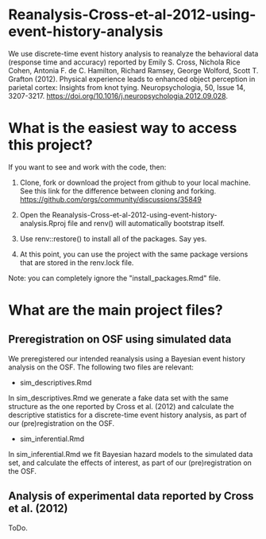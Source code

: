 # Reanalysis-Cross-et-al-2012-using-event-history-analysis

We use discrete-time event history analysis to reanalyze the behavioral data (response time and accuracy) reported by 
Emily S. Cross, Nichola Rice Cohen, Antonia F. de C. Hamilton, Richard Ramsey, George Wolford, Scott T. Grafton (2012).
Physical experience leads to enhanced object perception in parietal cortex: Insights from knot tying.
Neuropsychologia, 50, Issue 14, 3207-3217. https://doi.org/10.1016/j.neuropsychologia.2012.09.028.

# What is the easiest way to access this project?

If you want to see and work with the code, then:

1. Clone, fork or download the project from github to your local machine.
See this link for the difference between cloning and forking. https://github.com/orgs/community/discussions/35849

2. Open the Reanalysis-Cross-et-al-2012-using-event-history-analysis.Rproj file and renv() will automatically bootstrap itself.

3. Use renv::restore() to install all of the packages. Say yes.

4. At this point, you can use the project with the same package versions that are stored in the renv.lock file.

Note: you can completely ignore the "install_packages.Rmd" file.

# What are the main project files?

## Preregistration on OSF using simulated data

We preregistered our intended reanalysis using a Bayesian event history analysis on the OSF. The following two files are relevant:

* sim_descriptives.Rmd

In sim_descriptives.Rmd we generate a fake data set with the same structure as the one reported by Cross et al. (2012) and calculate the descriptive statistics for a discrete-time event history analysis, as part of our (pre)registration on the OSF.

* sim_inferential.Rmd

In sim_inferential.Rmd we fit Bayesian hazard models to the simulated data set, and calculate the effects of interest, as part of our (pre)registration on the OSF.

## Analysis of experimental data reported by Cross et al. (2012)

ToDo.

